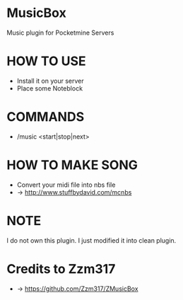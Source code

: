 # MusicBox
Music plugin for Pocketmine Servers

# HOW TO USE
 * Install it on your server
 * Place some Noteblock
 
# COMMANDS
 * /music <start|stop|next>
 
# HOW TO MAKE SONG
 * Convert your midi file into nbs file
 * ->  http://www.stuffbydavid.com/mcnbs

# NOTE
I do not own this plugin. I just modified it into clean plugin.

# Credits to Zzm317
 * -> https://github.com/Zzm317/ZMusicBox
